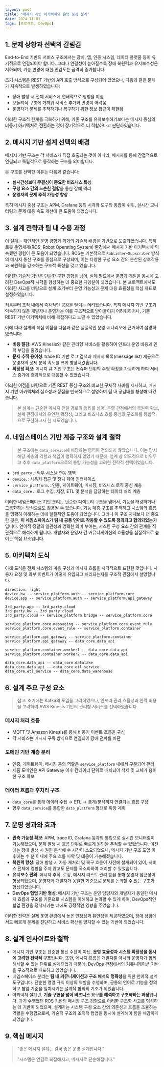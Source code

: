 ```yaml
---
layout: post
title: "메시지 기반 아키텍처와 운영 중심 설계"
date: 2024-11-01
tags: [프로젝트, DevOps]
---
```


## 1. 문제 상황과 선택의 갈림길

End-to-End 기반의 서비스 구조에서는 장치, 앱, 인증 시스템, 데이터 플랫폼 등이 유기적으로 연결되어야 합니다. 
그러나 연결성이 높아질수록 장애 복원력과 유지보수성은 저하되며, 기능 변경에 대한 민감도는 급격히 증가합니다.

초기 시스템은 REST 기반의 API 호출 방식으로 구성되어 있었으나, 다음과 같은 문제가 지속적으로 발생하였습니다:

- 장애 발생 시 전체 서비스에 연쇄적으로 영향을 미침
- 모놀리식 구조에 가까워 서비스 추가와 변경이 어려움
- 운영자가 문제를 추적하거나 복구하기 위한 정보 접근이 제한됨

이러한 구조적 한계를 극복하기 위해, 기존 구조를 유지보수하기보다는 메시지 중심의 비동기 아키텍처로 전환하는 것이 장기적으로 더 적합하다고 판단하였습니다.

## 2. 메시지 기반 설계 선택의 배경

메시지 기반 구조는 각 서비스가 직접 호출되는 것이 아니라, 메시지를 통해 간접적으로 연결되고 독립적으로 동작하는 구조를 의미합니다. 

본 구조를 선택한 이유는 다음과 같습니다:

- **실시간성보다 무결성이 중요한 비즈니스 특성**
- **구성 요소 간의 느슨한 결합**을 통한 장애 격리
- **운영자의 문제 추적 가능성 향상**

특히 메시지 중심 구조는 APM, Grafana 등의 시각화 도구와 통합이 쉬워, 실시간 모니터링과 문제 대응 속도 개선에 큰 도움이 되었습니다.

## 3. 설계 전략과 팀 내 수용 과정

이 설계는 개인적인 운영 경험과 과거의 기술적 배경을 기반으로 도출되었습니다. 
특히 로봇 운영체제(ROS: Robot Operating System) 환경에서 메시지 기반 아키텍처에 익숙했던 경험이 큰 도움이 되었습니다. 
ROS는 기본적으로 `Publisher`-`Subscriber` 방식의 메시지 통신 구조를 중심으로 구성되며, 이는 다양한 구성 요소 간의 분산된 상호작용과 복원력을 강조하는 구조적 특성을 갖고 있습니다.

이러한 기술적 기반은 단순한 구현 경험을 넘어, 실제 필드에서 운영과 개발을 동시에 고려한 DevOps적 시각을 형성하는 데 중요한 자양분이 되었습니다. 
본 프로젝트에서도 이러한 사고를 바탕으로 설계 초기부터 운영 가능성과 문제 대응 효율성을 핵심 지표로 설정하였습니다.

처음부터 조직 내에서 즉각적인 공감을 얻기는 어려웠습니다. 
특히 메시지 기반 구조가 익숙하지 않은 개발자나 운영자는 이를 구조적으로 받아들이기 어려워하거나, 기존 REST 기반 아키텍처에 비해 복잡하다고 느낄 수 있었습니다.

이에 따라 설계의 핵심 이점을 다음과 같은 실질적인 운영 시나리오에 근거하여 설명하였습니다:

- **비용 절감**: AWS Kinesis와 같은 관리형 서비스를 활용하여 인프라 운영 비용과 인력 부담을 줄였습니다.
- **문제 추적 용이성**: trace ID 기반 로그 검색과 메시지 목록(message list) 제공으로 운영자의 문제 분석 속도를 크게 향상시켰습니다.
- **확장성 확보**: 메시지 큐 기반 구조는 컨슈머 단위의 수평 확장을 가능하게 하여 서비스 증가에 효과적으로 대응할 수 있었습니다.

이러한 이점을 바탕으로 기존 REST 중심 구조와 비교한 구체적 사례를 제시하고, 메시지 기반 아키텍처의 실효성과 장점을 반복적으로 설명하며 팀 내 공감대를 형성해 나갔습니다.

> 본 설계는 단순한 메시지 전달 경로의 정리를 넘어,
운영 관점에서의 복원력 확보, 설계 관점에서의 유연한 확장성,
그리고 비즈니스 흐름 중심의 구조화를 통합적으로 구현하고자 한 시도였습니다.
> 

## 4. 네임스페이스 기반 계층 구조와 설계 철학

> 본 구조에는 `data_service`에 해당하는 영역이 정의되지 않았습니다. 
> 이는 당시 해당 계층의 역할과 책임이 명확하지 않았기 때문에, 설계 상 의도적으로 비워두고 추후 `data_platform`으로의 통합 가능성을 고려한 전략적 선택이었습니다.

- `3rd_party.`: 외부 시스템 연동 영역
- `device.`: 사용자 접근 및 장치 제어 인터페이스
- `service_platform.`: 인증, 게이트웨이, 메시징, 비즈니스 로직 중심 계층
- `data_core.`: 로그 수집, 저장, ETL 및 분석을 담당하는 데이터 처리 계층

이러한 네임스페이스 기반 분리는 단순한 디렉토리 구분을 넘어서, 기능을 태깅하거나 그룹화하는 방식으로도 활용될 수 있습니다.
기능 계층 구조를 추적하고 시스템의 흐름을 명확히 이해하는 데에 실질적인 도움이 되었습니다. 
그러나 이 구조 자체보다 더 중요한 것은, **이 네임스페이스가 팀 내 공통 언어로 작동할 수 있도록 정의되고 합의되었는가** 입니다. 
언어적 정렬의 일관성과 명확한 의미 부여는, 시스템 구성 요소 간의 관계를 직관적으로 해석하게 됩니다.
개발자와 운영자 간 커뮤니케이션의 효율성을 실질적으로 높이는 핵심 요소입니다.

## 5. 아키텍처 도식

아래 도식은 전체 시스템의 계층 구성과 메시지 흐름을 시각적으로 표현한 것입니다. 
사용자 요청 및 외부 이벤트가 어떻게 유입되고 처리되는지를 구조적 관점에서 설명합니다.

```d2
direction: right
device.hw -- service_platform.auth -- service_platform.core
device.app -- service_platform.auth -- service_platform.api_gateway

3rd_party.app -- 3rd_party.cloud
3rd_party.hw -- 3rd_party.cloud
3rd_party.cloud -- service_platform.bridge -- service_platform.core

service_platform.core.messaging -- service_platform.core.event_rule
service_platform.core.event_rule -- service_platform.container

service_platform.api_gateway -- service_platform.container
service_platform.api_gateway -- data_core.data_api

service_platform.container.worker1 -- data_core.data_api
service_platform.container.worker2 -- data_core.data_api

data_core.data_api -- data_core.datalake
data_core.data_api -- data_core.etl_service
data_core.etl_service -- data_core.data_warehouse
```

## 6. 설계 주요 구성 요소

> 참고: 초기에는 Kafka의 도입을 고려하였으나, 인프라 관리 효율성과 인력 비용을 고려하여 AWS Kinesis 기반의 관리형 서비스를 선택하였습니다.
> 

### 메시지 처리 흐름

- MQTT 및 Amazon Kinesis를 통해 비동기 이벤트 흐름을 구성
- 각 서비스는 메시지 구독 방식으로 연결되어 장애 전파를 차단

### 도메인 기반 계층 분리

- 인증, 게이트웨이, 메시징 등의 역할은 `service_platform` 내에서 구분되어 관리
- 제품 도메인은 API Gateway 이후 컨테이너 단위로 배치되어 삭제 및 교체가 용이한 구조 확보

### 데이터 흐름과 후처리 구조

- `data_core`를 통해 데이터 수집 → ETL → 통계/분석까지 연결되는 흐름 구성
- 향후 `data_service`를 통합한 `data_platform` 형태로 확장 계획

## 7. 운영 성과와 효과

- **관측 가능성 확보**: APM, trace ID, Grafana 등과의 통합으로 실시간 모니터링이 가능해졌으며, 문제 발생 시 흐름 단위로 빠르게 원인을 추적할 수 있었습니다. 이전에는 장애 발생 시 원인 분석에 수 시간이 소요되었으나, 메시지 기반 구조 도입 이후에는 수 분 이내에 주요 흐름 파악 및 대응이 가능해졌습니다.
- **복원력 향상**: 장애 발생 시 자동 재처리 및 복구 흐름이 사전에 설계되어 있어, 서비스 전체에 영향을 주지 않고도 문제를 국소화하여 처리할 수 있었습니다.
- **유지보수 편의**: 메시지 추적, 로깅, 메시지 리스트 관리 등을 통해 운영자 접근성이 향상되었으며, 운영자와 개발자가 동일한 기준으로 문제를 논의할 수 있는 구조가 형성되었습니다.
- **DevOps 협업 기반 형성**: 메시지 기반 구조는 운영 담당자와 개발자가 동일한 메시지 흐름과 구조를 기준으로 시스템을 이해하고 논의할 수 있게 하여, DevOps적인 협업 환경을 정착시키는 데에도 긍정적인 영향을 주었습니다.

이러한 전략은 실제 운영 환경에서 높은 안정성과 유연성을 제공하였으며, 장애 상황에서도 빠르게 문제를 진단하고 서비스 확산을 방지할 수 있는 기반이 되었습니다.

## 8. 설계 인사이트와 철학

- 메시지 기반 구조는 단순한 통신 수단이 아닌, **운영 효율성과 시스템 확장성을 동시에 고려한 전략적 구조**입니다. 또한, 메시지 흐름은 개발자뿐 아니라 운영자가 함께 해석할 수 있는 단위로 설계되었기 때문에, DevOps 관점에서의 커뮤니케이션 기반을 구조적으로 내포하고 있었습니다.
- 네임스페이스 분리는 **팀 내 커뮤니케이션과 구조 해석의 명확성**을 위한 언어적 설계 도구입니다. 단순한 명명 규칙 이상의 역할을 수행하며, 공통의 언어로 기능을 정의하고 협업 기준을 일치시키는 설계적 합의의 기초가 되었습니다.
- 아키텍처 설계란, **기술 구현을 넘어 비즈니스 요구를 해석하고 구조화하는 과정**입니다. 과거 수행했던 ROS 기반의 메시징 구조 경험으로 이러한 구조화 사고를 형성하는 데 기반이 되었으며, 설계자는 시스템 구성 요소 간의 의존성과 흐름을 조율하는 역할을 수행함으로써, 기술적 구조와 조직적 협업을 동시에 설계해야 함을 체감하게 되었습니다.

## 9. 핵심 메시지

> "좋은 메시지 설계는 결국 좋은 운영 설계입니다."
> 
> "시스템은 연결로 복잡해지고, 메시지로 단순해집니다."